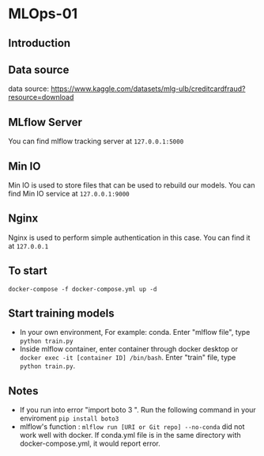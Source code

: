 # MLOps-01

## Introduction

## Data source

data source: https://www.kaggle.com/datasets/mlg-ulb/creditcardfraud?resource=download

## MLflow Server

You can find mlflow tracking server at `127.0.0.1:5000`

## Min IO 

Min IO is used to store files that can be used to rebuild our models. You can find Min IO service at `127.0.0.1:9000`

## Nginx

Nginx is used to perform simple authentication in this case. You can find it at `127.0.0.1`

## To start 

`docker-compose -f docker-compose.yml up -d `

## Start training models

 - In your own environment, For example: conda. Enter "mlflow file", type `python train.py`
 - Inside mlflow container, enter container through docker desktop or `docker exec -it [container ID] /bin/bash`. Enter "train" file, type `python train.py`.
 
## Notes
 - If you run into error "import boto 3 ". Run the following command in your enviroment `pip install boto3`
 - mlflow's function : `mlflow run [URI or Git repo] --no-conda` did not work well with docker. If conda.yml file is in the same directory with docker-compose.yml, it would report error. 
